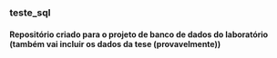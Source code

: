 ### teste_sql

#### Repositório criado para o projeto de banco de dados do laboratório (também vai incluir os dados da tese (provavelmente))